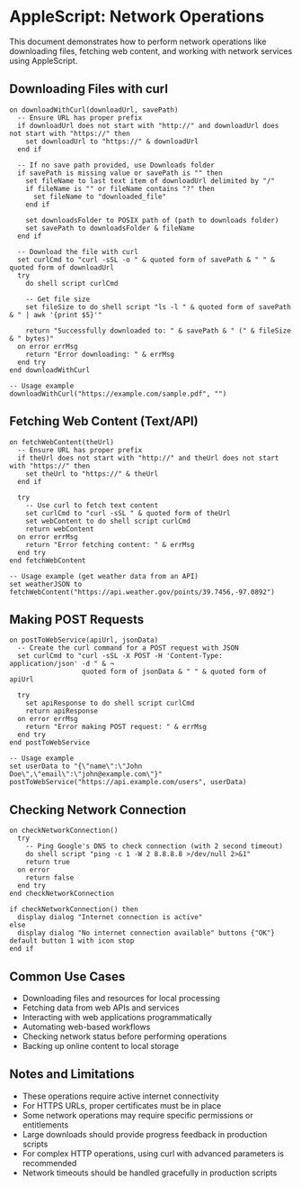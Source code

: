 # AppleScript: Network Operations

This document demonstrates how to perform network operations like downloading files, fetching web content, and working with network services using AppleScript.

## Downloading Files with curl

```applescript
on downloadWithCurl(downloadUrl, savePath)
  -- Ensure URL has proper prefix
  if downloadUrl does not start with "http://" and downloadUrl does not start with "https://" then
    set downloadUrl to "https://" & downloadUrl
  end if
  
  -- If no save path provided, use Downloads folder
  if savePath is missing value or savePath is "" then
    set fileName to last text item of downloadUrl delimited by "/"
    if fileName is "" or fileName contains "?" then
      set fileName to "downloaded_file"
    end if
    
    set downloadsFolder to POSIX path of (path to downloads folder)
    set savePath to downloadsFolder & fileName
  end if
  
  -- Download the file with curl
  set curlCmd to "curl -sSL -o " & quoted form of savePath & " " & quoted form of downloadUrl
  try
    do shell script curlCmd
    
    -- Get file size
    set fileSize to do shell script "ls -l " & quoted form of savePath & " | awk '{print $5}'"
    
    return "Successfully downloaded to: " & savePath & " (" & fileSize & " bytes)"
  on error errMsg
    return "Error downloading: " & errMsg
  end try
end downloadWithCurl

-- Usage example
downloadWithCurl("https://example.com/sample.pdf", "")
```

## Fetching Web Content (Text/API)

```applescript
on fetchWebContent(theUrl)
  -- Ensure URL has proper prefix
  if theUrl does not start with "http://" and theUrl does not start with "https://" then
    set theUrl to "https://" & theUrl
  end if
  
  try
    -- Use curl to fetch text content
    set curlCmd to "curl -sSL " & quoted form of theUrl
    set webContent to do shell script curlCmd
    return webContent
  on error errMsg
    return "Error fetching content: " & errMsg
  end try
end fetchWebContent

-- Usage example (get weather data from an API)
set weatherJSON to fetchWebContent("https://api.weather.gov/points/39.7456,-97.0892")
```

## Making POST Requests

```applescript
on postToWebService(apiUrl, jsonData)
  -- Create the curl command for a POST request with JSON
  set curlCmd to "curl -sSL -X POST -H 'Content-Type: application/json' -d " & ¬
                  quoted form of jsonData & " " & quoted form of apiUrl
  
  try
    set apiResponse to do shell script curlCmd
    return apiResponse
  on error errMsg
    return "Error making POST request: " & errMsg
  end try
end postToWebService

-- Usage example
set userData to "{\"name\":\"John Doe\",\"email\":\"john@example.com\"}"
postToWebService("https://api.example.com/users", userData)
```

## Checking Network Connection

```applescript
on checkNetworkConnection()
  try
    -- Ping Google's DNS to check connection (with 2 second timeout)
    do shell script "ping -c 1 -W 2 8.8.8.8 >/dev/null 2>&1"
    return true
  on error
    return false
  end try
end checkNetworkConnection

if checkNetworkConnection() then
  display dialog "Internet connection is active"
else
  display dialog "No internet connection available" buttons {"OK"} default button 1 with icon stop
end if
```

## Common Use Cases

- Downloading files and resources for local processing
- Fetching data from web APIs and services
- Interacting with web applications programmatically
- Automating web-based workflows
- Checking network status before performing operations
- Backing up online content to local storage

## Notes and Limitations

- These operations require active internet connectivity
- For HTTPS URLs, proper certificates must be in place
- Some network operations may require specific permissions or entitlements
- Large downloads should provide progress feedback in production scripts
- For complex HTTP operations, using curl with advanced parameters is recommended
- Network timeouts should be handled gracefully in production scripts